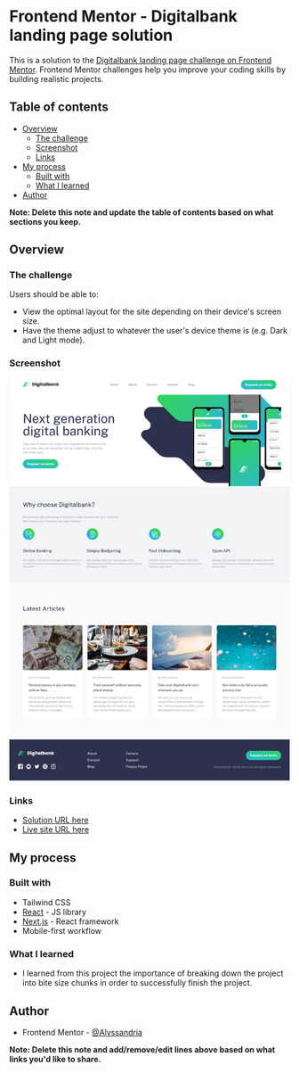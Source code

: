 # Frontend Mentor - Digitalbank landing page solution

This is a solution to the [Digitalbank landing page challenge on Frontend Mentor](https://www.frontendmentor.io/challenges/digital-bank-landing-page-WaUhkoDN). Frontend Mentor challenges help you improve your coding skills by building realistic projects.

## Table of contents

- [Overview](#overview)
  - [The challenge](#the-challenge)
  - [Screenshot](#screenshot)
  - [Links](#links)
- [My process](#my-process)
  - [Built with](#built-with)
  - [What I learned](#what-i-learned)
- [Author](#author)

**Note: Delete this note and update the table of contents based on what sections you keep.**

## Overview

### The challenge

Users should be able to:

- View the optimal layout for the site depending on their device's screen size.
- Have the theme adjust to whatever the user's device theme is (e.g. Dark and Light mode).

### Screenshot

![](./screenshots/screenshot.png)

### Links

- [Solution URL here](https://www.frontendmentor.io/solutions/digital-bank-landing-page-made-in-next-js-s_PX3gN4Bp)
- [Live site URL here](https://fm-digital-bank.vercel.app/)

## My process

### Built with

- Tailwind CSS
- [React](https://reactjs.org/) - JS library
- [Next.js](https://nextjs.org/) - React framework
- Mobile-first workflow

### What I learned

- I learned from this project the importance of breaking down the project into bite size chunks in order to successfully finish the project. 

## Author

- Frontend Mentor - [@Alyssandria](https://www.frontendmentor.io/profile/Alyssandria/solutions)

**Note: Delete this note and add/remove/edit lines above based on what links you'd like to share.**


